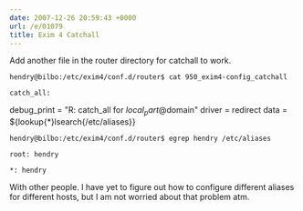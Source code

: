 ```yaml
---
date: 2007-12-26 20:59:43 +0000
url: /e/01079
title: Exim 4 Catchall
---
```


Add another file in the router directory for catchall to work.

	hendry@bilbo:/etc/exim4/conf.d/router$ cat 950_exim4-config_catchall

	catch_all:
   debug_print = "R: catch_all for $local_part@$domain"
   driver = redirect
   data = ${lookup{*}lsearch{/etc/aliases}}

	hendry@bilbo:/etc/exim4/conf.d/router$ egrep hendry /etc/aliases

	root: hendry

	*: hendry
With other people. I have yet to figure out how to configure different aliases for different hosts, but I am not worried about that problem atm.
